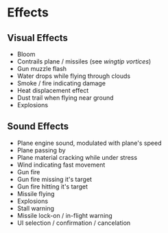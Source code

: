 # Effects

## Visual Effects

- Bloom
- Contrails plane / missiles (see *wingtip vortices*)
- Gun muzzle flash
- Water drops while flying through clouds
- Smoke / fire indicating damage
- Heat displacement effect
- Dust trail when flying near ground
- Explosions

## Sound Effects

- Plane engine sound, modulated with plane's speed
- Plane passing by
- Plane material cracking while under stress
- Wind indicating fast movement
- Gun fire
- Gun fire missing it's target
- Gun fire hitting it's target
- Missile flying
- Explosions
- Stall warning
- Missile lock-on / in-flight warning
- UI selection / confirmation / cancelation
